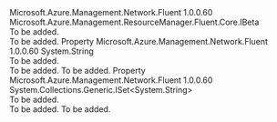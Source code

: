 <Type Name="IApplicationGatewayProbeBeta" FullName="Microsoft.Azure.Management.Network.Fluent.IApplicationGatewayProbeBeta">
  <TypeSignature Language="C#" Value="public interface IApplicationGatewayProbeBeta : Microsoft.Azure.Management.ResourceManager.Fluent.Core.IBeta" />
  <TypeSignature Language="ILAsm" Value=".class public interface auto ansi abstract IApplicationGatewayProbeBeta implements class Microsoft.Azure.Management.ResourceManager.Fluent.Core.IBeta" />
  <TypeSignature Language="DocId" Value="T:Microsoft.Azure.Management.Network.Fluent.IApplicationGatewayProbeBeta" />
  <TypeSignature Language="VB.NET" Value="Public Interface IApplicationGatewayProbeBeta&#xA;Implements IBeta" />
  <TypeSignature Language="F#" Value="type IApplicationGatewayProbeBeta = interface&#xA;    interface IBeta" />
  <AssemblyInfo>
    <AssemblyName>Microsoft.Azure.Management.Network.Fluent</AssemblyName>
    <AssemblyVersion>1.0.0.60</AssemblyVersion>
  </AssemblyInfo>
  <Interfaces>
    <Interface>
      <InterfaceName>Microsoft.Azure.Management.ResourceManager.Fluent.Core.IBeta</InterfaceName>
    </Interface>
  </Interfaces>
  <Docs>
    <summary>To be added.</summary>
    <remarks>To be added.</remarks>
  </Docs>
  <Members>
    <Member MemberName="HealthyHttpResponseBodyContents">
      <MemberSignature Language="C#" Value="public string HealthyHttpResponseBodyContents { get; }" />
      <MemberSignature Language="ILAsm" Value=".property instance string HealthyHttpResponseBodyContents" />
      <MemberSignature Language="DocId" Value="P:Microsoft.Azure.Management.Network.Fluent.IApplicationGatewayProbeBeta.HealthyHttpResponseBodyContents" />
      <MemberSignature Language="VB.NET" Value="Public ReadOnly Property HealthyHttpResponseBodyContents As String" />
      <MemberSignature Language="F#" Value="member this.HealthyHttpResponseBodyContents : string" Usage="Microsoft.Azure.Management.Network.Fluent.IApplicationGatewayProbeBeta.HealthyHttpResponseBodyContents" />
      <MemberType>Property</MemberType>
      <AssemblyInfo>
        <AssemblyName>Microsoft.Azure.Management.Network.Fluent</AssemblyName>
        <AssemblyVersion>1.0.0.60</AssemblyVersion>
      </AssemblyInfo>
      <ReturnValue>
        <ReturnType>System.String</ReturnType>
      </ReturnValue>
      <Docs>
        <summary>To be added.</summary>
        <value>To be added.</value>
        <remarks>To be added.</remarks>
      </Docs>
    </Member>
    <Member MemberName="HealthyHttpResponseStatusCodeRanges">
      <MemberSignature Language="C#" Value="public System.Collections.Generic.ISet&lt;string&gt; HealthyHttpResponseStatusCodeRanges { get; }" />
      <MemberSignature Language="ILAsm" Value=".property instance class System.Collections.Generic.ISet`1&lt;string&gt; HealthyHttpResponseStatusCodeRanges" />
      <MemberSignature Language="DocId" Value="P:Microsoft.Azure.Management.Network.Fluent.IApplicationGatewayProbeBeta.HealthyHttpResponseStatusCodeRanges" />
      <MemberSignature Language="VB.NET" Value="Public ReadOnly Property HealthyHttpResponseStatusCodeRanges As ISet(Of String)" />
      <MemberSignature Language="F#" Value="member this.HealthyHttpResponseStatusCodeRanges : System.Collections.Generic.ISet&lt;string&gt;" Usage="Microsoft.Azure.Management.Network.Fluent.IApplicationGatewayProbeBeta.HealthyHttpResponseStatusCodeRanges" />
      <MemberType>Property</MemberType>
      <AssemblyInfo>
        <AssemblyName>Microsoft.Azure.Management.Network.Fluent</AssemblyName>
        <AssemblyVersion>1.0.0.60</AssemblyVersion>
      </AssemblyInfo>
      <ReturnValue>
        <ReturnType>System.Collections.Generic.ISet&lt;System.String&gt;</ReturnType>
      </ReturnValue>
      <Docs>
        <summary>To be added.</summary>
        <value>To be added.</value>
        <remarks>To be added.</remarks>
      </Docs>
    </Member>
  </Members>
</Type>